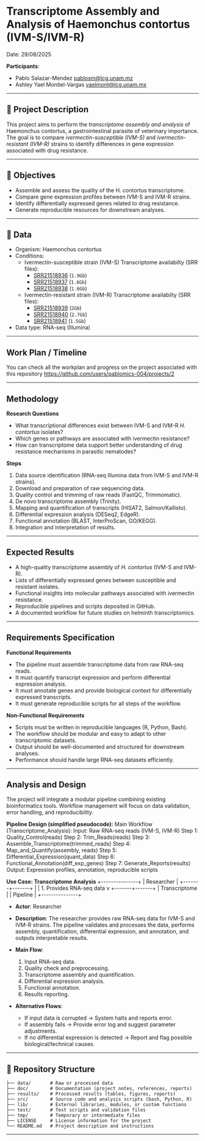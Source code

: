 # Transcriptome Assembly and Analysis of Haemonchus contortus (IVM-S/IVM-R)

Date: 29/08/2025

**Participants**:  
- Pablo Salazar-Mendez <pablosm@lcg.unam.mz>
- Ashley Yael Montiel-Vargas <yaelmont@lcg.unam.mx>

___
## 📌 Project Description
This project aims to perform the *transcriptome assembly and analysis* of Haemonchus contortus, a gastrointestinal parasite of veterinary importance.  
The goal is to compare *ivermectin-susceptible (IVM-S)* and *ivermectin-resistant (IVM-R)* strains to identify differences in gene expression associated with drug resistance.
___

## 🎯 Objectives
- Assemble and assess the quality of the H. contortus transcriptome.  
- Compare gene expression profiles between IVM-S and IVM-R strains.  
- Identify differentially expressed genes related to drug resistance.  
- Generate reproducible resources for downstream analyses.

___

## 🧬 Data
- Organism: Haemonchus contortus  
- Conditions:  
  - Ivermectin-susceptible strain (IVM-S)
    Transcriptome availabilty (SRR files):
    - [SRR21518936](https://trace.ncbi.nlm.nih.gov/Traces/?view=run_browser&acc=SRR21518936&display=download) (`1.9Gb`)
    - [SRR21518937](https://trace.ncbi.nlm.nih.gov/Traces/?view=run_browser&acc=SRR21518937&display=download) (`1.6Gb`)
    - [SRR21518938](https://trace.ncbi.nlm.nih.gov/Traces/?view=run_browser&acc=SRR21518938&display=download) (`1.6Gb`)
  - Ivermectin-resistant strain (IVM-R)
    Transcriptome availabilty (SRR files):
    - [SRR21518939](https://trace.ncbi.nlm.nih.gov/Traces/?view=run_browser&acc=SRR21518939&display=download) (`2Gb`)
    - [SRR21518940](https://trace.ncbi.nlm.nih.gov/Traces/?view=run_browser&acc=SRR21518940&display=download) (`2.7Gb`)
    - [SRR21518941](https://trace.ncbi.nlm.nih.gov/Traces/?view=run_browser&acc=SRR21518941&display=download) (`1.5Gb`)
- Data type: RNA-seq (Illumina)
___

## Work Plan / Timeline

You can check all the workplan and progress on the project associated with this repository <https://github.com/users/pablomics-004/projects/2>
___

## Methodology

**Research Questions**  
- What transcriptional differences exist between IVM-S and IVM-R *H. contortus* isolates?  
- Which genes or pathways are associated with ivermectin resistance?  
- How can transcriptome data support better understanding of drug resistance mechanisms in parasitic nematodes?  

**Steps**  
1. Data source identification (RNA-seq Illumina data from IVM-S and IVM-R strains).  
2. Download and preparation of raw sequencing data.  
3. Quality control and trimming of raw reads (FastQC, Trimmomatic).  
4. De novo transcriptome assembly (Trinity).  
5. Mapping and quantification of transcripts (HISAT2, Salmon/Kallisto).  
6. Differential expression analysis (DESeq2, EdgeR).  
7. Functional annotation (BLAST, InterProScan, GO/KEGG).  
8. Integration and interpretation of results.  

___ 

## Expected Results

- A high-quality transcriptome assembly of *H. contortus* (IVM-S and IVM-R).  
- Lists of differentially expressed genes between susceptible and resistant isolates.  
- Functional insights into molecular pathways associated with ivermectin resistance.  
- Reproducible pipelines and scripts deposited in GitHub.  
- A documented workflow for future studies on helminth transcriptomics.  

___

## Requirements Specification

**Functional Requirements**  
- The pipeline must assemble transcriptome data from raw RNA-seq reads.  
- It must quantify transcript expression and perform differential expression analysis.  
- It must annotate genes and provide biological context for differentially expressed transcripts.  
- It must generate reproducible scripts for all steps of the workflow.  

**Non-Functional Requirements**  
- Scripts must be written in reproducible languages (R, Python, Bash).  
- The workflow should be modular and easy to adapt to other transcriptomic datasets.  
- Output should be well-documented and structured for downstream analyses.  
- Performance should handle large RNA-seq datasets efficiently.  

___

## Analysis and Design

The project will integrate a modular pipeline combining existing bioinformatics tools. Workflow management will focus on data validation, error handling, and reproducibility.  

**Pipeline Design (simplified pseudocode):**
Main Workflow (Transcriptome_Analysis):
Input: Raw RNA-seq reads (IVM-S, IVM-R)
Step 1: Quality_Control(reads)
Step 2: Trim_Reads(reads)
Step 3: Assemble_Transcriptome(trimmed_reads)
Step 4: Map_and_Quantify(assembly, reads)
Step 5: Differential_Expression(quant_data)
Step 6: Functional_Annotation(diff_exp_genes)
Step 7: Generate_Reports(results)
Output: Expression profiles, annotation, reproducible scripts

**Use Case: Transcriptome Analysis**
     +---------------+
     |   Researcher  |
     +-------+-------+
             |
             | 1. Provides RNA-seq data
             v
     +-------+-------+
     | Transcriptome |
     |  Pipeline     |
     +---------------+

- **Actor**: Researcher  
- **Description**: The researcher provides raw RNA-seq data for IVM-S and IVM-R strains. The pipeline validates and processes the data, performs assembly, quantification, differential expression, and annotation, and outputs interpretable results.  
- **Main Flow**:  
  1. Input RNA-seq data.  
  2. Quality check and preprocessing.  
  3. Transcriptome assembly and quantification.  
  4. Differential expression analysis.  
  5. Functional annotation.  
  6. Results reporting.  

- **Alternative Flows**:  
  - If input data is corrupted → System halts and reports error.  
  - If assembly fails → Provide error log and suggest parameter adjustments.  
  - If no differential expression is detected → Report and flag possible biological/technical causes.  

___

## 📂 Repository Structure

```
├── data/       # Raw or processed data 
├── doc/        # Documentation (project notes, references, reports)
├── results/    # Processed results (tables, figures, reports)
├── src/        # Source code and analysis scripts (bash, Python, R)
├── lib/        # External libraries, modules, or custom functions
├── test/       # Test scripts and validation files
├── tmp/        # Temporary or intermediate files
├── LICENSE     # License information for the project
└── README.md   # Project description and instructions
```
___